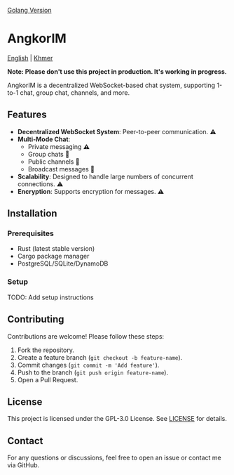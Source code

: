 [Golang Version](https://github.com/sophatvathana/angkorim/tree/golang-basic) 

# AngkorIM

[English](README_en.md) | [Khmer](README.md)

**Note: Please don't use this project in production. It's working in progress.**

AngkorIM is a decentralized WebSocket-based chat system, supporting 1-to-1 chat, group chat, channels, and more.

## Features

- **Decentralized WebSocket System**: Peer-to-peer communication. :warning:
- **Multi-Mode Chat**:
  - Private messaging :warning:
  - Group chats :construction:
  - Public channels :construction:
  - Broadcast messages :construction:
- **Scalability**: Designed to handle large numbers of concurrent connections. :warning:
- **Encryption**: Supports encryption for messages. :warning:


## Installation

### Prerequisites

- Rust (latest stable version)
- Cargo package manager
- PostgreSQL/SQLite/DynamoDB

### Setup
TODO: Add setup instructions
## Contributing

Contributions are welcome! Please follow these steps:

1. Fork the repository.
2. Create a feature branch (`git checkout -b feature-name`).
3. Commit changes (`git commit -m 'Add feature'`).
4. Push to the branch (`git push origin feature-name`).
5. Open a Pull Request.

## License

This project is licensed under the GPL-3.0 License. See [LICENSE](LICENSE) for details.

## Contact

For any questions or discussions, feel free to open an issue or contact me via GitHub.

